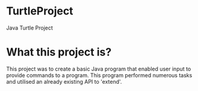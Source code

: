 # TurtleProject
Java Turtle Project

# What this project is?
This project was to create a basic Java program that enabled user input to provide commands to a program. This program performed numerous tasks and utilised an already existing API to 'extend'.

